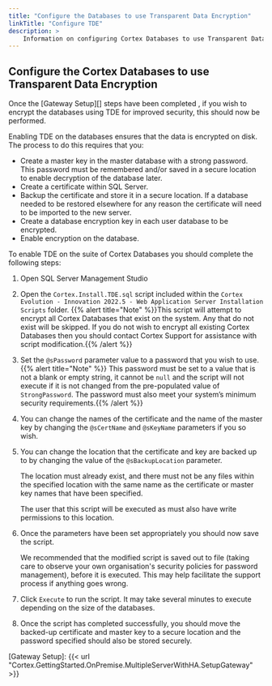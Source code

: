 ```yaml
---
title: "Configure the Databases to use Transparent Data Encryption"
linkTitle: "Configure TDE"
description: >
    Information on configuring Cortex Databases to use Transparent Data Encryption.
---
```


## Configure the Cortex Databases to use Transparent Data Encryption

Once the [Gateway Setup][] steps have been completed , if you wish to encrypt the databases using TDE for improved security, this should now be performed.

Enabling TDE on the databases ensures that the data is encrypted on disk. The process to do this requires that you:

* Create a master key in the master database with a strong password. This password must be remembered and/or saved in a secure location to enable decryption of the database later.
* Create a certificate within SQL Server.
* Backup the certificate and store it in a secure location. If a database needed to be restored elsewhere for any reason the certificate will need to be imported to the new server.
* Create a database encryption key in each user database to be encrypted.
* Enable encryption on the database.

To enable TDE on the suite of Cortex Databases you should complete the following steps:

1. Open SQL Server Management Studio
2. Open the `Cortex.Install.TDE.sql` script included within the `Cortex Evolution - Innovation 2022.5 - Web Application Server Installation Scripts` folder.
{{% alert title="Note" %}}This script will attempt to encrypt all Cortex Databases that exist on the system. Any that do not exist will be skipped. If you do not wish to encrypt all existing Cortex Databases then you should contact Cortex Support for assistance with script modification.{{% /alert %}}
3. Set the `@sPassword` parameter value to a password that you wish to use. {{% alert title="Note" %}} This password must be set to a value that is not a blank or empty string, it cannot be `null` and the script will not execute if it is not changed from the pre-populated value of `StrongPassword`. The password must also meet your system’s minimum security requirements.{{% /alert %}}
4. You can change the names of the certificate and the name of the master key by changing the `@sCertName` and `@sKeyName` parameters if you so wish.
5. You can change the location that the certificate and key are backed up to by changing the value of the `@sBackupLocation` parameter.

    The location must already exist, and there must not be any files within the specified location with the same name as the certificate or master key names that have been specified.

    The user that this script will be executed as must also have write permissions to this location.
6. Once the parameters have been set appropriately you should now save the script.

    We recommended that the modified script is saved out to file (taking care to observe your own organisation's security policies for password management), before it is executed. This may help facilitate the support process if anything goes wrong.
7. Click `Execute` to run the script. It may take several minutes to execute depending on the size of the databases.
8. Once the script has completed successfully, you should move the backed-up certificate and master key to a secure location and the password specified should also be stored securely.

[Gateway Setup]: {{< url "Cortex.GettingStarted.OnPremise.MultipleServerWithHA.SetupGateway" >}}
